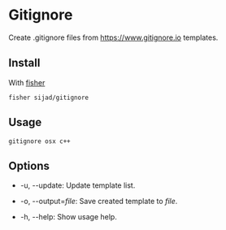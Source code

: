 [fisher]: https://github.com/jorgebucaran/fisher
[gitignore.io]: https://gitignore.io

# Gitignore

Create .gitignore files from <https://www.gitignore.io> templates.

## Install

With [fisher]

```
fisher sijad/gitignore
```

## Usage

```fish
gitignore osx c++
```

## Options

* -u, --update:
    Update template list.

* -o, --output=*file*:
    Save created template to *file*.

* -h, --help:
    Show usage help.
